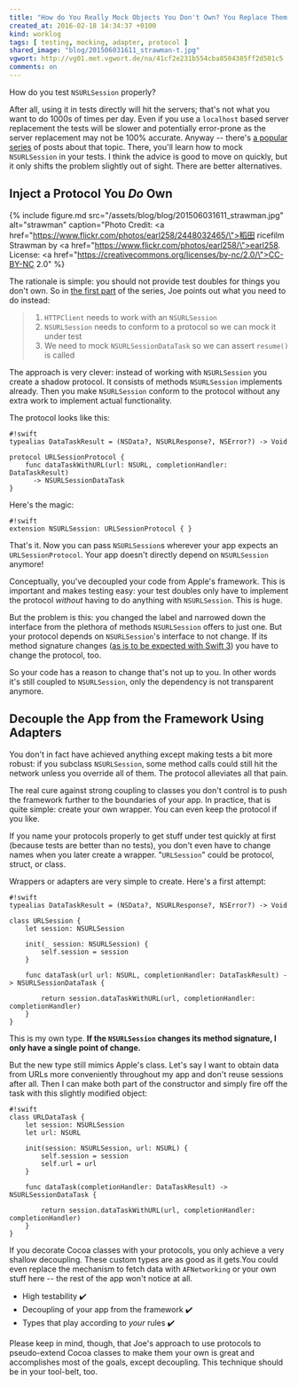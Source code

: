 ```yaml
---
title: "How do You Really Mock Objects You Don't Own? You Replace Them with Adapters"
created_at: 2016-02-18 14:34:37 +0100
kind: worklog
tags: [ testing, mocking, adapter, protocol ]
shared_image: "blog/201506031611_strawman-t.jpg"
vgwort: http://vg01.met.vgwort.de/na/41cf2e231b554cba8504385ff2d501c5
comments: on
---
```


How do you test `NSURLSession` properly? 

After all, using it in tests directly will hit the servers; that's not what you want to do 1000s of times per day. Even if you use a `localhost` based server replacement the tests will be slower and potentially error-prone as the server replacement may not be 100% accurate. Anyway -- there's [a popular series][post] of posts about that topic. There, you'll learn how to mock `NSURLSession` in your tests. I think the advice is good to move on quickly, but it only shifts the problem slightly out of sight. There are better alternatives.


## Inject a Protocol You _Do_ Own

{% include figure.md src="/assets/blog/blog/201506031611_strawman.jpg" alt="strawman" caption="Photo Credit: <a href=\"https://www.flickr.com/photos/earl258/2448032465/\">稻田 ricefilm Strawman</a> by <a href=\"https://www.flickr.com/photos/earl258/\">earl258</a>. License: <a href=\"https://creativecommons.org/licenses/by-nc/2.0/\">CC-BY-NC 2.0</a>" %}

The rationale is simple: you should not provide test doubles for things you don't own. So in [the first part][post] of the series, Joe points out what you need to do instead:

> 1. `HTTPClient` needs to work with an `NSURLSession`
> 2. `NSURLSession` needs to conform to a protocol so we can mock it under test
> 3. We need to mock `NSURLSessionDataTask` so we can assert `resume()` is called

The approach is very clever: instead of working with `NSURLSession` you create a shadow protocol. It consists of methods `NSURLSession` implements already. Then you make `NSURLSession` conform to the protocol without any extra work to implement actual functionality.

The protocol looks like this:

    #!swift
    typealias DataTaskResult = (NSData?, NSURLResponse?, NSError?) -> Void
    
    protocol URLSessionProtocol {
        func dataTaskWithURL(url: NSURL, completionHandler: DataTaskResult)
          -> NSURLSessionDataTask
    }
    
Here's the magic:

    #!swift
    extension NSURLSession: URLSessionProtocol { }

That's it. Now you can pass `NSURLSession`s wherever your app expects an `URLSessionProtocol`. Your app doesn't directly depend on `NSURLSession` anymore!

Conceptually, you've decoupled your code from Apple's framework. This is important and makes testing easy: your test doubles only have to implement the protocol *without* having to do anything with `NSURLSession`. This is huge.

But the problem is this: you changed the label and narrowed down the interface from the plethora of methods `NSURLSession` offers to just one. But your protocol depends on `NSURLSession`'s interface to not change. If its method signature changes ([as is to be expected with Swift 3][swift3]) you have to change the protocol, too.

So your code has a reason to change that's not up to you. In other words it's still coupled to `NSURLSession`, only the dependency is not transparent anymore.

## Decouple the App from the Framework Using Adapters

You don't in fact have achieved anything except making tests a bit more robust: if you subclass `NSURLSession`, some method calls could still hit the network unless you override all of them. The protocol alleviates all that pain.

The real cure against strong coupling to classes you don't control is to push the framework further to the boundaries of your app. In practice, that is quite simple: create your own wrapper. You can even keep the protocol if you like.

If you name your protocols properly to get stuff under test quickly at first (because tests are better than no tests), you don't even have to change names when you later create a wrapper. "`URLSession`" could be protocol, struct, or class.

Wrappers or adapters are very simple to create. Here's a first attempt:

    #!swift
    typealias DataTaskResult = (NSData?, NSURLResponse?, NSError?) -> Void
    
    class URLSession {
        let session: NSURLSession

        init(_ session: NSURLSession) {
            self.session = session
        }
    
        func dataTask(url url: NSURL, completionHandler: DataTaskResult) -> NSURLSessionDataTask {
            
            return session.dataTaskWithURL(url, completionHandler: completionHandler)
        }
    }

This is my own type. **If the `NSURLSession` changes its method signature, I only have a single point of change.**

But the new type still mimics Apple's class. Let's say I want to obtain data from URLs more conveniently throughout my app and don't reuse sessions after all. Then I can make both part of the constructor and simply fire off the task with this slightly modified object:

    #!swift
    class URLDataTask {
        let session: NSURLSession
        let url: NSURL

        init(session: NSURLSession, url: NSURL) {
            self.session = session
            self.url = url
        }
    
        func dataTask(completionHandler: DataTaskResult) -> NSURLSessionDataTask {
            
            return session.dataTaskWithURL(url, completionHandler: completionHandler)
        }
    }

If you decorate Cocoa classes with your protocols, you only achieve a very shallow decoupling. These custom types are as good as it gets.You could even replace the mechanism to fetch data with `AFNetworking` or your own stuff here -- the rest of the app won't notice at all.

- High testability ✔️
- Decoupling of your app from the framework ✔️
- Types that play according to *your* rules ✔️

Please keep in mind, though, that Joe's approach to use protocols to pseudo-extend Cocoa classes to make them your own is great and accomplishes most of the goals, except decoupling. This technique should be in your tool-belt, too.

[swift3]: https://www.reddit.com/r/swift/comments/43a3ib/chris_lattner_swift_2_to_swift_3_will_be_a/
[post]: http://masilotti.com/testing-nsurlsession-input/
